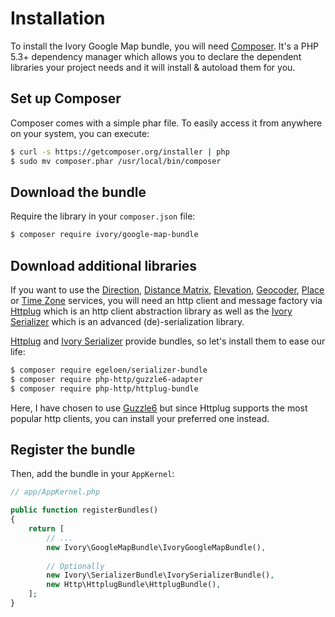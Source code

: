 # Installation

To install the Ivory Google Map bundle, you will need [Composer](http://getcomposer.org).  It's a PHP 5.3+ dependency 
manager which allows you to declare the dependent libraries your project needs and it will install & autoload them for 
you.

## Set up Composer

Composer comes with a simple phar file. To easily access it from anywhere on your system, you can execute:

``` bash
$ curl -s https://getcomposer.org/installer | php
$ sudo mv composer.phar /usr/local/bin/composer
```

## Download the bundle

Require the library in your `composer.json` file:

``` bash
$ composer require ivory/google-map-bundle
```

## Download additional libraries

If you want to use the [Direction](/Resources/doc/service/direction.md), 
[Distance Matrix](/Resources//doc/service/distance_matrix.md), [Elevation](/Resources/doc/service/elevation.md), 
[Geocoder](/Resources//doc/service/geocoder.md), [Place](/Resources//doc/service/place.md) or 
[Time Zone](/Resources/doc/service/time_zone.md) services, you will need an http client and message factory via 
[Httplug](http://httplug.io/) which is an http client abstraction library as well as the 
[Ivory Serializer](https://github.com/egeloen/ivory-serializer) which is an advanced (de)-serialization library. 

[Httplug](http://httplug.io/) and [Ivory Serializer](https://github.com/egeloen/ivory-serializer) provide bundles, so 
let's install them to ease our life:

``` bash
$ composer require egeloen/serializer-bundle
$ composer require php-http/guzzle6-adapter
$ composer require php-http/httplug-bundle
```

Here, I have chosen to use [Guzzle6](http://docs.guzzlephp.org/en/latest/psr7.html) but since Httplug supports the 
most popular http clients, you can install your preferred one instead.

## Register the bundle

Then, add the bundle in your `AppKernel`:

``` php
// app/AppKernel.php

public function registerBundles()
{
    return [
        // ...
        new Ivory\GoogleMapBundle\IvoryGoogleMapBundle(),
        
        // Optionally
        new Ivory\SerializerBundle\IvorySerializerBundle(),
        new Http\HttplugBundle\HttplugBundle(),
    ];
}
```

